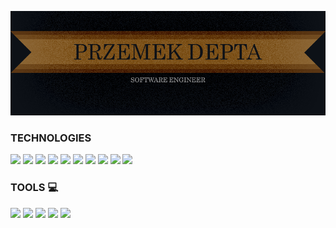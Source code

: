 ![banner](https://raw.githubusercontent.com/przemode/przemode/main/git%20banner.png)

### TECHNOLOGIES 

![](https://img.shields.io/badge/Tech-JavaScript-8b6433)
![](https://img.shields.io/badge/Tech-React-8b6433)
![](https://img.shields.io/badge/Tech-React_Native-8b6433)
![](https://img.shields.io/badge/Tech-CSS-8b6433)
![](https://img.shields.io/badge/Tech-Sass-8b6433)
![](https://img.shields.io/badge/Tech-HTML-8b6433)
![](https://img.shields.io/badge/Tech-node-8b6433)
![](https://img.shields.io/badge/Tech-Redux-8b6433)
![](https://img.shields.io/badge/Tech-PHP-8b6433)
![](https://img.shields.io/badge/Tech-ESLint-8b6433)

### TOOLS 💻
![](https://img.shields.io/badge/OS-Windows-577fae)
![](https://img.shields.io/badge/OS-Linux-ebb510)
![](https://img.shields.io/badge/Tool-git-e44c30)
![](https://img.shields.io/badge/Tool-npm-c13534)
![](https://img.shields.io/badge/Tool-VS%20Code-327fb1)